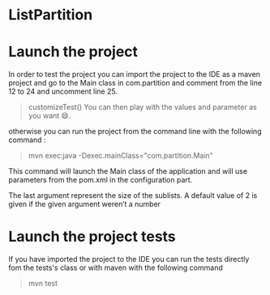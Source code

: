 # ListPartition

# Launch the project

In order to test the project you can import the project to the IDE as a maven project and go to the Main class in com.partition and comment from the line 12 to 24 and uncomment line 25.
  > customizeTest()
You can then play with the values and parameter as you want 😄.

otherwise you can run the project from the command line with the following command : 

> mvn exec:java -Dexec.mainClass="com.partition.Main"

This command will launch the Main class of the application and will use parameters from the pom.xml in the configuration part.

The last argument represent the size of the sublists. A default value of 2 is given if the given argument weren’t a number

# Launch the project tests

If you have imported the project to the IDE you can run the tests directly fom the tests's class or with maven with the following command
> mvn test
